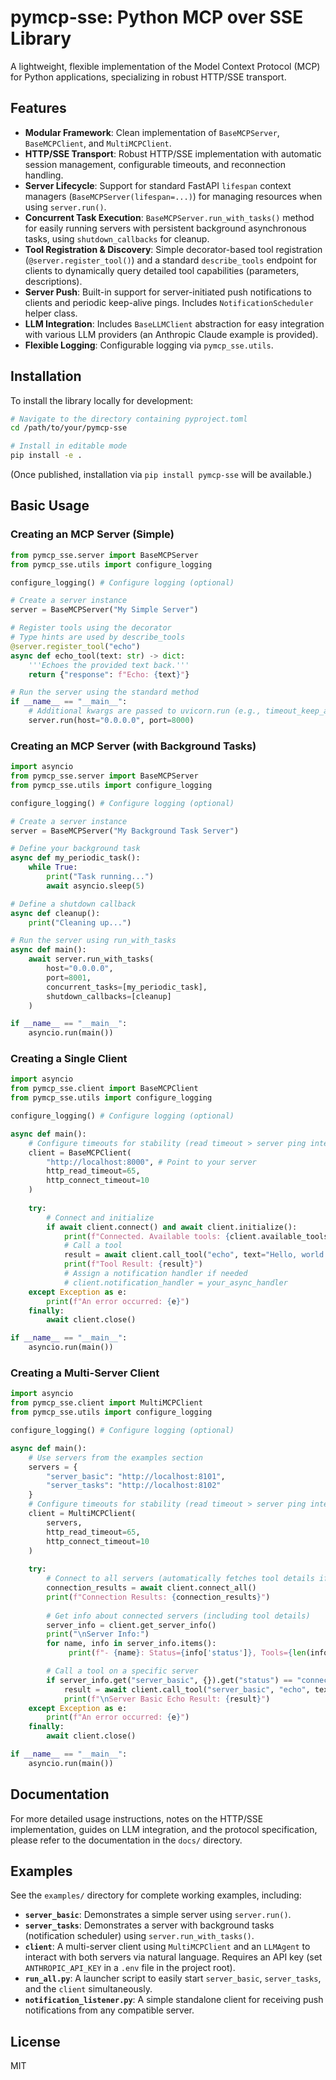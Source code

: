 # pymcp-sse: Python MCP over SSE Library

A lightweight, flexible implementation of the Model Context Protocol (MCP) for Python applications, specializing in robust HTTP/SSE transport.

## Features

- **Modular Framework**: Clean implementation of `BaseMCPServer`, `BaseMCPClient`, and `MultiMCPClient`.
- **HTTP/SSE Transport**: Robust HTTP/SSE implementation with automatic session management, configurable timeouts, and reconnection handling.
- **Server Lifecycle**: Support for standard FastAPI `lifespan` context managers (`BaseMCPServer(lifespan=...)`) for managing resources when using `server.run()`.
- **Concurrent Task Execution**: `BaseMCPServer.run_with_tasks()` method for easily running servers with persistent background asynchronous tasks, using `shutdown_callbacks` for cleanup.
- **Tool Registration & Discovery**: Simple decorator-based tool registration (`@server.register_tool()`) and a standard `describe_tools` endpoint for clients to dynamically query detailed tool capabilities (parameters, descriptions).
- **Server Push**: Built-in support for server-initiated push notifications to clients and periodic keep-alive pings. Includes `NotificationScheduler` helper class.
- **LLM Integration**: Includes `BaseLLMClient` abstraction for easy integration with various LLM providers (an Anthropic Claude example is provided).
- **Flexible Logging**: Configurable logging via `pymcp_sse.utils`.

## Installation

To install the library locally for development:

```bash
# Navigate to the directory containing pyproject.toml
cd /path/to/your/pymcp-sse

# Install in editable mode
pip install -e .
```

(Once published, installation via `pip install pymcp-sse` will be available.)

## Basic Usage

### Creating an MCP Server (Simple)

```python
from pymcp_sse.server import BaseMCPServer
from pymcp_sse.utils import configure_logging

configure_logging() # Configure logging (optional)

# Create a server instance
server = BaseMCPServer("My Simple Server")

# Register tools using the decorator
# Type hints are used by describe_tools
@server.register_tool("echo")
async def echo_tool(text: str) -> dict:
    '''Echoes the provided text back.'''
    return {"response": f"Echo: {text}"}

# Run the server using the standard method
if __name__ == "__main__":
    # Additional kwargs are passed to uvicorn.run (e.g., timeout_keep_alive=65)
    server.run(host="0.0.0.0", port=8000)
```

### Creating an MCP Server (with Background Tasks)

```python
import asyncio
from pymcp_sse.server import BaseMCPServer
from pymcp_sse.utils import configure_logging

configure_logging() # Configure logging (optional)

# Create a server instance
server = BaseMCPServer("My Background Task Server")

# Define your background task
async def my_periodic_task():
    while True:
        print("Task running...")
        await asyncio.sleep(5)

# Define a shutdown callback
async def cleanup():
    print("Cleaning up...")

# Run the server using run_with_tasks
async def main():
    await server.run_with_tasks(
        host="0.0.0.0", 
        port=8001,
        concurrent_tasks=[my_periodic_task],
        shutdown_callbacks=[cleanup]
    )

if __name__ == "__main__":
    asyncio.run(main())
```

### Creating a Single Client

```python
import asyncio
from pymcp_sse.client import BaseMCPClient
from pymcp_sse.utils import configure_logging

configure_logging() # Configure logging (optional)

async def main():
    # Configure timeouts for stability (read timeout > server ping interval)
    client = BaseMCPClient(
        "http://localhost:8000", # Point to your server
        http_read_timeout=65, 
        http_connect_timeout=10
    )
    
    try:
        # Connect and initialize
        if await client.connect() and await client.initialize():
            print(f"Connected. Available tools: {client.available_tools}")
            # Call a tool
            result = await client.call_tool("echo", text="Hello, world!")
            print(f"Tool Result: {result}")
            # Assign a notification handler if needed
            # client.notification_handler = your_async_handler
    except Exception as e:
        print(f"An error occurred: {e}")
    finally:
        await client.close()

if __name__ == "__main__":
    asyncio.run(main())
```

### Creating a Multi-Server Client

```python
import asyncio
from pymcp_sse.client import MultiMCPClient
from pymcp_sse.utils import configure_logging

configure_logging() # Configure logging (optional)

async def main():
    # Use servers from the examples section
    servers = {
        "server_basic": "http://localhost:8101",
        "server_tasks": "http://localhost:8102"
    }
    # Configure timeouts for stability (read timeout > server ping interval)
    client = MultiMCPClient(
        servers,
        http_read_timeout=65,
        http_connect_timeout=10
    )
    
    try:
        # Connect to all servers (automatically fetches tool details if describe_tools exists)
        connection_results = await client.connect_all()
        print(f"Connection Results: {connection_results}")
        
        # Get info about connected servers (including tool details)
        server_info = client.get_server_info()
        print("\nServer Info:")
        for name, info in server_info.items():
             print(f"- {name}: Status={info['status']}, Tools={len(info.get('available_tools', []))}, Details Fetched={bool(info.get('tool_details'))}")

        # Call a tool on a specific server
        if server_info.get("server_basic", {}).get("status") == "connected":
            result = await client.call_tool("server_basic", "echo", text="Hello from MultiClient!")
            print(f"\nServer Basic Echo Result: {result}")
    except Exception as e:
        print(f"An error occurred: {e}")    
    finally:
        await client.close()

if __name__ == "__main__":
    asyncio.run(main())
```

## Documentation

For more detailed usage instructions, notes on the HTTP/SSE implementation, guides on LLM integration, and the protocol specification, please refer to the documentation in the `docs/` directory.

## Examples

See the `examples/` directory for complete working examples, including:
- **`server_basic`**: Demonstrates a simple server using `server.run()`.
- **`server_tasks`**: Demonstrates a server with background tasks (notification scheduler) using `server.run_with_tasks()`.
- **`client`**: A multi-server client using `MultiMCPClient` and an `LLMAgent` to interact with both servers via natural language. Requires an API key (set `ANTHROPIC_API_KEY` in a `.env` file in the project root).
- **`run_all.py`**: A launcher script to easily start `server_basic`, `server_tasks`, and the `client` simultaneously.
- **`notification_listener.py`**: A simple standalone client for receiving push notifications from any compatible server.

## License

MIT
